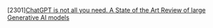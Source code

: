 [2301][ChatGPT is not all you need. A State of the Art Review of large Generative AI models](https://arxiv.org/abs/2301.04655)
